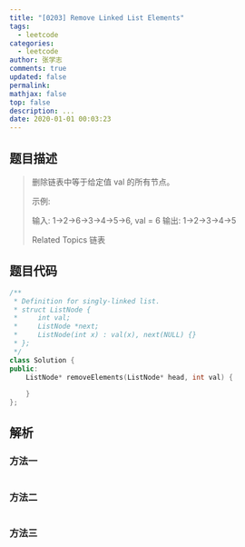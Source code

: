 ```yaml
---
title: "[0203] Remove Linked List Elements"
tags:
  - leetcode
categories:
  - leetcode
author: 张学志
comments: true
updated: false
permalink:
mathjax: false
top: false
description: ...
date: 2020-01-01 00:03:23
---
```


## 题目描述

> 删除链表中等于给定值 val 的所有节点。 
> 
> 示例: 
> 
> 输入: 1->2->6->3->4->5->6, val = 6
> 输出: 1->2->3->4->5
> 
> Related Topics 链表

## 题目代码

```cpp
/**
 * Definition for singly-linked list.
 * struct ListNode {
 *     int val;
 *     ListNode *next;
 *     ListNode(int x) : val(x), next(NULL) {}
 * };
 */
class Solution {
public:
    ListNode* removeElements(ListNode* head, int val) {
        
    }
};
```

## 解析

### 方法一

```cpp

```

### 方法二

```cpp

```

### 方法三

```cpp

```

